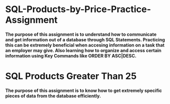 # SQL-Products-by-Price-Practice-Assignment
#### The purpose of this assignment is to understand how to communicate and get information out of a database through SQL Statements. Practicing this can be extremely beneficial when accesing information on a task that an employer may give. Also learning how to organize and access certain information using Key Commands like ORDER BY ASC|DESC.

# SQL Products Greater Than 25
#### The purpose of this assignment is to know how to get extremely specific pieces of data from the database efficiently. 

